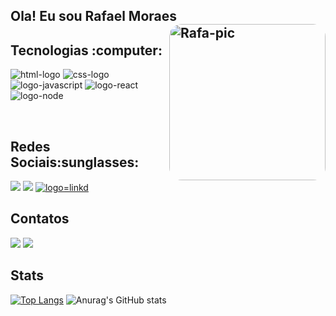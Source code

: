 <div style="display:inline_block">
<h2>Ola! Eu sou Rafael Moraes <img align="right" alt="Rafa-pic" height="250" style="border-radius:20px;"
 src="https://lh3.googleusercontent.com/78mRfJmnSFdTNFPACFZD5fO_6Uz7FY3KFOnbAO53EjK7j2tnLI_93aM6Ze-sETazYfD6fupBSS1jntTx9zlHGmMRejqBpXTiUsfFDRXF8lxmPORjiDi_JjLdq2ffMTBZHcH3oVWsrMIAgmnISaIftx0IZeYoGfTWjaDwwO08_HuA5AfAk_TzToef0nIiIhXtRUjNLFprEpnESgbexNIs0iGMU8ZYRH5L8BRO5vHpRFGo7sn08yfWPD_64W9riCi9M0Pbl8bowoRLU-2IYDX5FjPUsiHvpvRV3feHzEtTlUOyiI22h4tbq9zvEfwfbrdwGYKiwMgoE9mrQnkaJsYpVEg6iR-NjYzOlkf1Wlb6AMWWCMieXD6ILF11unIMZfXQY5LMvvfgVIVvYMimthaFDKSSvZvB4IMCAsN49OSApNRnHiDagqcRdo0xIKoCa22cXLPQQOL2sbkmP8NJhV7npjIfF5RQmtZMRjPGD58O82Ae3VUKT9RLcoSO9hOoIW3kTyCk0dFwRElPytjxyZvobn3tqIw4QVzuY-GqbsHM-LQHfJmlHDHap6Sxtb22AGwiwyJu4ejqQh0zSO-5CbkPcE4ncePd4NlKTmssXVZD2o_jZkQh9eotpgegQ1grimuUjam2Eovtu_prmBycblvEq6bOXXg6e-VN6ZjsagbSigHj7jQcbaGHKFsfeVeG0oCl57cCHKOi59SEg_uGX3w9Fjdm6MYBtloGHyRtl_TPeqFIQSOIj4ymroP4v2QyhMdqfedb1oZS7jnp_4HQ9viEp-1oLncIkPRfKOUDstU9J-sT6GThW2j88zbwvEmWAXdPmLWO0Dvxlyf56DOCBPQ2tSi4Xycx45v-Sr41yTuaXQH94oWOsQOcopGLXTLMSJzjSUkRyHGLZCkZ5jzTPrt-nA-vsU5jOY-1oKXQ-dKFqhqa8Q=w511-h937-s-no?authuser=0"></h2>
    </div>
    
    
<h2>Tecnologias :computer:</h2>
    <div>

   <img  src="https://img.shields.io/badge/HTML5-E34F26?style=for-the-badge&logo=html5&logoColor=white" target="_blank" alt="html-logo"/> <img src="https://img.shields.io/badge/CSS3-1572B6?style=for-the-badge&logo=css3&logoColor=white" alt="css-logo"/> <img src="https://img.shields.io/badge/JavaScript-F7DF1E?style=for-the-badge&logo=javascript&logoColor=black" alt="logo-javascript"/> <img src="https://img.shields.io/badge/React-20232A?style=for-the-badge&logo=react&logoColor=61DAFB" alt="logo-react"/> <img src="https://img.shields.io/badge/Node.js-43853D?style=for-the-badge&logo=node.js&logoColor=white" alt="logo-node"/>
  </div>

<br>
  
  <h2>Redes Sociais:sunglasses:</h2>
  
  <div>
<a href="https://www.facebook.com/rafael.moraes.5209/"><img src="https://img.shields.io/badge/Facebook-1877F2?style=for-the-badge&logo=facebook&logoColor=white"></a> <a href="https://www.instagram.com/rafael_moraes86/"><img src="https://img.shields.io/badge/Instagram-E4405F?style=for-the-badge&logo=instagram&logoColor=white"/></a> <a href="https://www.linkedin.com/in/rafael-campos-de-moraes/"><img src="https://img.shields.io/badge/LinkedIn-0077B5?style=for-the-badge&logo=linkedin&logoColor=white" alt="logo=linkd" /></a>

  </div>
  
  <h2>Contatos</h2>
  <a href="rafael.campos.moraes.dev@gmail.com"><img src="https://img.shields.io/badge/Gmail-D14836?style=for-the-badge&logo=gmail&logoColor=white"></a> <a href="55+18981257307"><img src="https://img.shields.io/badge/WhatsApp-25D366?style=for-the-badge&logo=whatsapp&logoColor=white"></a> 
  
  <h2>Stats</h2>
  
  <div>
    
[![Top Langs](https://github-readme-stats.vercel.app/api/top-langs/?username=RafaelMoraes86&langs_count=8)](https://github.com/anuraghazra/github-readme-stats)
![Anurag's GitHub stats](https://github-readme-stats.vercel.app/api?username=RafaelMoraes86&show_icons=true&theme=transparent)
  
  </div>
